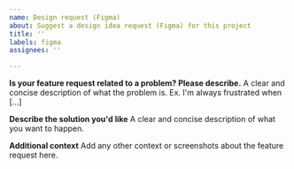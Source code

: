 ```yaml
---
name: Design request (Figma)
about: Suggest a design idea request (Figma) for this project
title: ''
labels: figma
assignees: ''

---
```


**Is your feature request related to a problem? Please describe.**
A clear and concise description of what the problem is. Ex. I'm always frustrated when [...]

**Describe the solution you'd like**
A clear and concise description of what you want to happen.


**Additional context**
Add any other context or screenshots about the feature request here.
